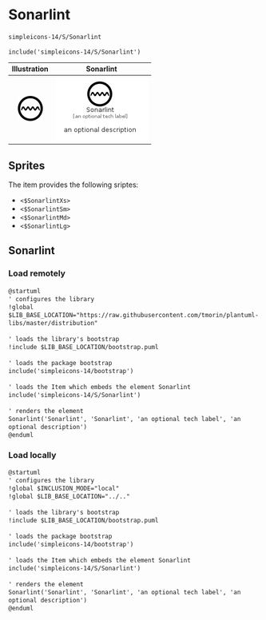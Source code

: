 # Sonarlint


```text
simpleicons-14/S/Sonarlint
```

```text
include('simpleicons-14/S/Sonarlint')
```



| Illustration | Sonarlint |
| :---: | :---: |
| ![illustration for Illustration](../../simpleicons-14/S/Sonarlint.png) | ![illustration for Sonarlint](../../simpleicons-14/S/Sonarlint.Local.png) |



## Sprites
The item provides the following sriptes:

- `<$SonarlintXs>`
- `<$SonarlintSm>`
- `<$SonarlintMd>`
- `<$SonarlintLg>`





## Sonarlint

### Load remotely
```plantuml
@startuml
' configures the library
!global $LIB_BASE_LOCATION="https://raw.githubusercontent.com/tmorin/plantuml-libs/master/distribution"

' loads the library's bootstrap
!include $LIB_BASE_LOCATION/bootstrap.puml

' loads the package bootstrap
include('simpleicons-14/bootstrap')

' loads the Item which embeds the element Sonarlint
include('simpleicons-14/S/Sonarlint')

' renders the element
Sonarlint('Sonarlint', 'Sonarlint', 'an optional tech label', 'an optional description')
@enduml
```

### Load locally
```plantuml
@startuml
' configures the library
!global $INCLUSION_MODE="local"
!global $LIB_BASE_LOCATION="../.."

' loads the library's bootstrap
!include $LIB_BASE_LOCATION/bootstrap.puml

' loads the package bootstrap
include('simpleicons-14/bootstrap')

' loads the Item which embeds the element Sonarlint
include('simpleicons-14/S/Sonarlint')

' renders the element
Sonarlint('Sonarlint', 'Sonarlint', 'an optional tech label', 'an optional description')
@enduml
```

